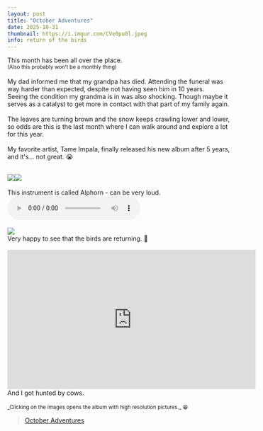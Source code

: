```yaml
---
layout: post
title: "October Adventures"
date: 2025-10-31
thumbnail: https://i.imgur.com/CVe0pu0l.jpeg 
info: return of the birds
---
```

This month has been all over the place.
<br>
<small>(Also this probably won't be a monthly thing)</small>
<br>
<br>
My dad informed me that my grandpa has died. Attending the funeral was way harder than expected, despite not having seen him in 10 years.
<br>
Seeing the condition my grandma is in was also shocking. Though maybe it serves as a catalyst to get more in contact with that part of my family again.
<br>
<br>
The leaves are turning brown and the snow keeps crawling lower and lower, so odds are this is the last month where I can walk around and explore a lot for this year.
<br>
<br>
My favorite artist, Tame Impala, finally released his new album after 5 years, and it's... not great. 😭
<br>
<br>
<div style="display: flex; max-width: 100%;">
	<img src="https://i.imgur.com/U47W8vYl.jpeg" style="max-height: 300px;" /> 
	<img src="https://i.imgur.com/NdAKh7ul.jpeg" style="max-height: 300px;" /> 
</div>
<br>
This instrument is called Alphorn - can be very loud.
<br>
<audio controls>
  <source src="https://github.com/Nipaanda/Nipaanda.github.io/blob/master/Content/Alphorn.mp3?raw=true" type="audio/mpeg">
</audio>
<br>
<br>
<img src="https://i.imgur.com/DGkgRpll.jpeg" style="max-height: 300px; max-width: 100%;" /> 
<br>
Very happy to see that the birds are returning. 🥹
<br>
<br>
<iframe width="560" height="315" max-width="100%" src="https://www.youtube.com/embed/nxzri0leOn4" title="YouTube video player" frameborder="0" allow="accelerometer; autoplay; clipboard-write; encrypted-media; gyroscope; picture-in-picture; web-share" referrerpolicy="strict-origin-when-cross-origin" allowfullscreen></iframe>
<br>
And I got hunted by cows.
<br>
<br>
<small>_Clicking on the images opens the album with high resolution pictures._ 😁</small>

<blockquote class="imgur-embed-pub" lang="en" data-id="a/vM0tEls"  ><a href="//imgur.com/a/vM0tEls">October Adventures</a></blockquote><script async src="//s.imgur.com/min/embed.js" charset="utf-8"></script>
